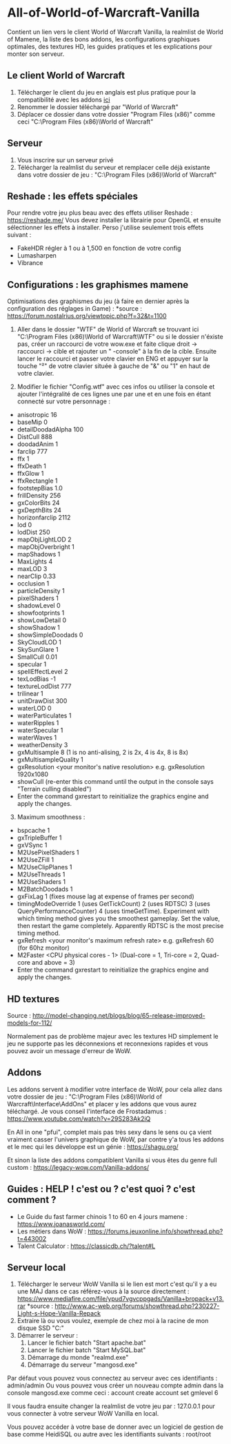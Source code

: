 # All-of-World-of-Warcraft-Vanilla
Contient un lien vers le client World of Warcraft Vanilla, la realmlist de World of Mamene, la liste des bons addons, les configurations graphiques optimales, des textures HD, les guides pratiques et les explications pour monter son serveur.


## Le client World of Warcraft
1.  Télécharger le client du jeu en anglais est plus pratique pour la compatibilité avec les addons [ici](https://pydio.dedikam.com/public/b2c756)
2.  Renommer le dossier téléchargé par "World of Warcraft"
3.  Déplacer ce dossier dans votre dossier "Program Files (x86)" comme ceci "C:\Program Files (x86)\World of Warcraft"  


## Serveur
1.  Vous inscrire sur un serveur privé
2.  Télécharger la realmlist du serveur et remplacer celle déjà existante dans votre dossier de jeu : "C:\Program Files (x86)\World of Warcraft"


## Reshade : les effets spéciales
Pour rendre votre jeu plus beau avec des effets utiliser Reshade  : https://reshade.me/
Vous devez installer la librairie pour OpenGL et ensuite sélectionner les effets à installer. Perso j'utilise seulement trois effets suivant : 

- FakeHDR régler à 1 ou à 1,500 en fonction de votre config
- Lumasharpen
- Vibrance


## Configurations : les graphismes mamene
Optimisations des graphismes du jeu (à faire en dernier après la configuration des réglages in Game) :
*source : https://forum.nostalrius.org/viewtopic.php?f=32&t=1100


1.  Aller dans le dossier "WTF" de World of Warcraft  se trouvant ici "C:\Program Files (x86)\World of Warcraft\WTF" ou si le dossier n'éxiste pas, créer un raccourci de votre wow.exe et faite clique droit -> raccourci -> cible et rajouter un " -console" à la fin de la cible. Ensuite lancer le raccourci et passer votre clavier en ENG et appuyer sur la touche "²" de votre clavier située à gauche de "&" ou "1" en haut de votre clavier.


2.  Modifier le fichier "Config.wtf" avec ces infos ou utiliser la console et ajouter l'intégralité de ces lignes une par une et en une fois en étant connecté sur votre personnage  : 

- anisotropic 16
- baseMip 0
- detailDoodadAlpha 100
- DistCull 888
- doodadAnim 1
- farclip 777
- ffx 1
- ffxDeath 1
- ffxGlow 1
- ffxRectangle 1 
- footstepBias 1.0
- frillDensity 256
- gxColorBits 24
- gxDepthBits 24
- horizonfarclip 2112
- lod 0
- lodDist 250
- mapObjLightLOD 2
- mapObjOverbright 1
- mapShadows 1
- MaxLights 4
- maxLOD 3
- nearClip 0.33
- occlusion 1
- particleDensity 1
- pixelShaders 1
- shadowLevel 0
- showfootprints 1
- showLowDetail 0
- showShadow 1
- showSimpleDoodads 0
- SkyCloudLOD 1
- SkySunGlare 1
- SmallCull 0.01
- specular 1
- spellEffectLevel 2
- texLodBias -1
- textureLodDist 777
- trilinear 1
- unitDrawDist 300
- waterLOD 0
- waterParticulates 1
- waterRipples 1
- waterSpecular 1
- waterWaves 1
- weatherDensity 3
- gxMultisample 8 (1 is no anti-alising, 2 is 2x, 4 is 4x, 8 is 8x)
- gxMultisampleQuality 1
- gxResolution <your monitor's native resolution> e.g. gxResolution 1920x1080
- showCull (re-enter this command until the output in the console says "Terrain culling disabled")
- Enter the command gxrestart to reinitialize the graphics engine and apply the changes.


3.  Maximum smoothness :

- bspcache 1
- gxTripleBuffer 1
- gxVSync 1
- M2UsePixelShaders 1
- M2UseZFill 1
- M2UseClipPlanes 1
- M2UseThreads 1
- M2UseShaders 1
- M2BatchDoodads 1
- gxFixLag 1 (fixes mouse lag at expense of frames per second)
- timingModeOverride 1 (uses GetTickCount) 2 (uses RDTSC) 3 (uses QueryPerformanceCounter) 4 (uses timeGetTime). Experiment with which timing method gives you the smoothest gameplay. Set the value, then restart the game completely. Apparently RDTSC is the most precise timing method.
- gxRefresh <your monitor's maximum refresh rate> e.g. gxRefresh 60 (for 60hz monitor)
- M2Faster <CPU physical cores - 1> (Dual-core = 1, Tri-core = 2, Quad-core and above = 3)
- Enter the command gxrestart to reinitialize the graphics engine and apply the changes.


## HD textures
Source : http://model-changing.net/blogs/blog/65-release-improved-models-for-112/

Normalement pas de problème majeur avec les textures HD simplement le jeu ne supporte pas les déconnexions et reconnexions rapides et vous pouvez avoir un message d'erreur de WoW.


## Addons
Les addons servent à modifier votre interface de WoW, pour cela allez dans votre dossier de jeu : "C:\Program Files (x86)\World of Warcraft\Interface\AddOns" et placer y les addons que vous aurez téléchargé.
Je vous conseil l'interface de Frostadamus : https://www.youtube.com/watch?v=29S283Ak2iQ

En All in one "pfui", complet mais pas très sexy dans le sens ou ça vient vraiment casser l'univers graphique de WoW, par contre y'a tous les addons et le mec qui les développe est un génie : https://shagu.org/

Et sinon la liste des addons compatiblent Vanilla si vous êtes du genre full custom : https://legacy-wow.com/Vanilla-addons/


## Guides : HELP ! c'est ou ? c'est quoi ? c'est comment ?
- Le Guide du fast farmer chinois 1 to 60 en 4 jours mamene  : https://www.joanasworld.com/
- Les métiers dans WoW : https://forums.jeuxonline.info/showthread.php?t=443002
- Talent Calculator : https://classicdb.ch/?talent#L


## Serveur local
1.  Télécharger le serveur WoW Vanilla si le lien est mort c'est qu'il y a eu une MAJ dans ce cas référez-vous à la source directement : https://www.mediafire.com/file/ypud7vgvcppgads/Vanilla+bropack+v13.rar
*source : http://www.ac-web.org/forums/showthread.php?230227-Light-s-Hope-Vanilla-Repack
2. Extraire là ou vous voulez, exemple de chez moi à la racine de mon disque SSD "C:"
3. Démarrer le serveur :
    1. Lancer le fichier batch "Start apache.bat"
    2. Lancer le fichier batch "Start MySQL.bat"
    3. Démarrage du monde "realmd.exe"
    4. Démarrage du serveur "mangosd.exe"

Par défaut vous pouvez vous connectez au serveur avec ces identifiants : admin/admin
Ou vous pouvez vous créer un nouveau compte admin dans la console mangosd.exe comme ceci : 
account create <name> <password>
account set gmlevel <name> 6

Il vous faudra ensuite changer la realmlist de votre jeu par : 127.0.0.1 pour vous connecter à votre serveur WoW Vanilla en local.

Vous pouvez accéder à votre base de donner avec un logiciel de gestion de base comme HeidiSQL ou autre avec les identifiants suivants : root/root
